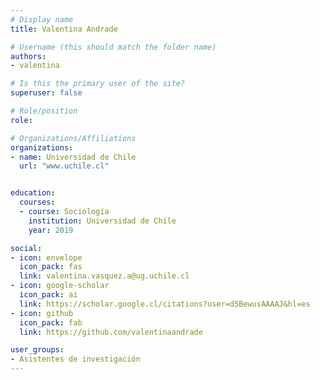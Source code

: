 ```yaml
---
# Display name
title: Valentina Andrade

# Username (this should match the folder name)
authors:
- valentina

# Is this the primary user of the site?
superuser: false

# Role/position
role: 

# Organizations/Affiliations
organizations:
- name: Universidad de Chile
  url: "www.uchile.cl"


education:
  courses:
  - course: Sociología
    institution: Universidad de Chile 
    year: 2019

social:
- icon: envelope
  icon_pack: fas
  link: valentina.vasquez.a@ug.uchile.cl
- icon: google-scholar
  icon_pack: ai
  link: https://scholar.google.cl/citations?user=d5BewusAAAAJ&hl=es
- icon: github
  icon_pack: fab
  link: https://github.com/valentinaandrade

user_groups:
- Asistentes de investigación
---
```


